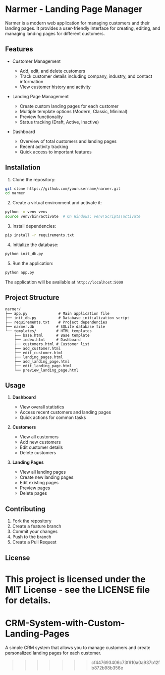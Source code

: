 # Narmer - Landing Page Manager

Narmer is a modern web application for managing customers and their landing pages. It provides a user-friendly interface for creating, editing, and managing landing pages for different customers.

## Features

- Customer Management
  - Add, edit, and delete customers
  - Track customer details including company, industry, and contact information
  - View customer history and activity

- Landing Page Management
  - Create custom landing pages for each customer
  - Multiple template options (Modern, Classic, Minimal)
  - Preview functionality
  - Status tracking (Draft, Active, Inactive)

- Dashboard
  - Overview of total customers and landing pages
  - Recent activity tracking
  - Quick access to important features

## Installation

1. Clone the repository:
```bash
git clone https://github.com/yourusername/narmer.git
cd narmer
```

2. Create a virtual environment and activate it:
```bash
python -m venv venv
source venv/bin/activate  # On Windows: venv\Scripts\activate
```

3. Install dependencies:
```bash
pip install -r requirements.txt
```

4. Initialize the database:
```bash
python init_db.py
```

5. Run the application:
```bash
python app.py
```

The application will be available at `http://localhost:5000`

## Project Structure

```
narmer/
├── app.py              # Main application file
├── init_db.py          # Database initialization script
├── requirements.txt    # Project dependencies
├── narmer.db          # SQLite database file
└── templates/         # HTML templates
    ├── base.html      # Base template
    ├── index.html     # Dashboard
    ├── customers.html # Customer list
    ├── add_customer.html
    ├── edit_customer.html
    ├── landing_pages.html
    ├── add_landing_page.html
    ├── edit_landing_page.html
    └── preview_landing_page.html
```

## Usage

1. **Dashboard**
   - View overall statistics
   - Access recent customers and landing pages
   - Quick actions for common tasks

2. **Customers**
   - View all customers
   - Add new customers
   - Edit customer details
   - Delete customers

3. **Landing Pages**
   - View all landing pages
   - Create new landing pages
   - Edit existing pages
   - Preview pages
   - Delete pages

## Contributing

1. Fork the repository
2. Create a feature branch
3. Commit your changes
4. Push to the branch
5. Create a Pull Request

## License

This project is licensed under the MIT License - see the LICENSE file for details. 
=======
# CRM-System-with-Custom-Landing-Pages
A simple CRM system that allows you to manage customers and create personalized landing pages for each customer.
>>>>>>> cf447693406c73f610a0a937b12fb872b98b356e
